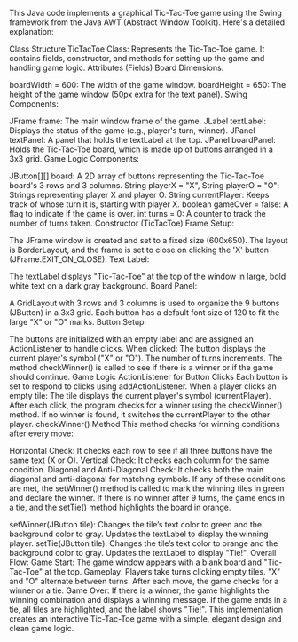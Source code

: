 
This Java code implements a graphical Tic-Tac-Toe game using the Swing framework from the Java AWT (Abstract Window Toolkit). Here's a detailed explanation:

Class Structure
TicTacToe Class: Represents the Tic-Tac-Toe game. It contains fields, constructor, and methods for setting up the game and handling game logic.
Attributes (Fields)
Board Dimensions:

boardWidth = 600: The width of the game window.
boardHeight = 650: The height of the game window (50px extra for the text panel).
Swing Components:

JFrame frame: The main window frame of the game.
JLabel textLabel: Displays the status of the game (e.g., player's turn, winner).
JPanel textPanel: A panel that holds the textLabel at the top.
JPanel boardPanel: Holds the Tic-Tac-Toe board, which is made up of buttons arranged in a 3x3 grid.
Game Logic Components:

JButton[][] board: A 2D array of buttons representing the Tic-Tac-Toe board's 3 rows and 3 columns.
String playerX = "X", String playerO = "O": Strings representing player X and player O.
String currentPlayer: Keeps track of whose turn it is, starting with player X.
boolean gameOver = false: A flag to indicate if the game is over.
int turns = 0: A counter to track the number of turns taken.
Constructor (TicTacToe)
Frame Setup:

The JFrame window is created and set to a fixed size (600x650). The layout is BorderLayout, and the frame is set to close on clicking the 'X' button (JFrame.EXIT_ON_CLOSE).
Text Label:

The textLabel displays "Tic-Tac-Toe" at the top of the window in large, bold white text on a dark gray background.
Board Panel:

A GridLayout with 3 rows and 3 columns is used to organize the 9 buttons (JButton) in a 3x3 grid. Each button has a default font size of 120 to fit the large "X" or "O" marks.
Button Setup:

The buttons are initialized with an empty label and are assigned an ActionListener to handle clicks. When clicked:
The button displays the current player's symbol ("X" or "O").
The number of turns increments.
The method checkWinner() is called to see if there is a winner or if the game should continue.
Game Logic
ActionListener for Button Clicks
Each button is set to respond to clicks using addActionListener. When a player clicks an empty tile:
The tile displays the current player's symbol (currentPlayer).
After each click, the program checks for a winner using the checkWinner() method.
If no winner is found, it switches the currentPlayer to the other player.
checkWinner() Method
This method checks for winning conditions after every move:

Horizontal Check: It checks each row to see if all three buttons have the same text (X or O).
Vertical Check: It checks each column for the same condition.
Diagonal and Anti-Diagonal Check: It checks both the main diagonal and anti-diagonal for matching symbols.
If any of these conditions are met, the setWinner() method is called to mark the winning tiles in green and declare the winner.
If there is no winner after 9 turns, the game ends in a tie, and the setTie() method highlights the board in orange.

setWinner(JButton tile):
Changes the tile’s text color to green and the background color to gray.
Updates the textLabel to display the winning player.
setTie(JButton tile):
Changes the tile’s text color to orange and the background color to gray.
Updates the textLabel to display "Tie!".
Overall Flow:
Game Start: The game window appears with a blank board and "Tic-Tac-Toe" at the top.
Gameplay:
Players take turns clicking empty tiles. "X" and "O" alternate between turns.
After each move, the game checks for a winner or a tie.
Game Over:
If there is a winner, the game highlights the winning combination and displays a winning message.
If the game ends in a tie, all tiles are highlighted, and the label shows "Tie!".
This implementation creates an interactive Tic-Tac-Toe game with a simple, elegant design and clean game logic.
